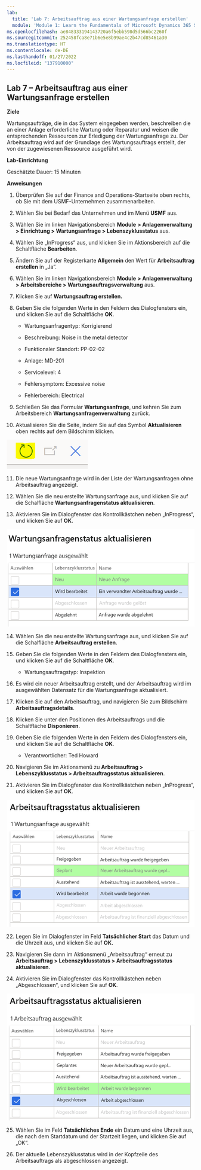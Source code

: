 ```yaml
---
lab:
  title: 'Lab 7: Arbeitsauftrag aus einer Wartungsanfrage erstellen'
  module: 'Module 1: Learn the Fundamentals of Microsoft Dynamics 365 Supply Chain Management'
ms.openlocfilehash: ae848333194143720a6f5ebb598d5d566bc2260f
ms.sourcegitcommit: 252458fca8e71b6e5e8b99ae4c2b47cd85461a30
ms.translationtype: HT
ms.contentlocale: de-DE
ms.lasthandoff: 01/27/2022
ms.locfileid: "137910000"
---
```

## <a name="lab-7---create-a-maintenance-work-order"></a>Lab 7 – Arbeitsauftrag aus einer Wartungsanfrage erstellen

**Ziele**

Wartungsaufträge, die in das System eingegeben werden, beschreiben die an einer Anlage erforderliche Wartung oder Reparatur und weisen die entsprechenden Ressourcen zur Erledigung der Wartungsanfrage zu. Der Arbeitsauftrag wird auf der Grundlage des Wartungsauftrags erstellt, der von der zugewiesenen Ressource ausgeführt wird.

**Lab-Einrichtung**

Geschätzte Dauer: 15 Minuten

**Anweisungen**

1. Überprüfen Sie auf der Finance and Operations-Startseite oben rechts, ob Sie mit dem USMF-Unternehmen zusammenarbeiten.

2. Wählen Sie bei Bedarf das Unternehmen und im Menü **USMF** aus.

3. Wählen Sie im linken Navigationsbereich **Module** **&gt; Anlagenverwaltung &gt; Einrichtung &gt; Wartungsanfrage &gt; Lebenszyklusstatus** aus.

4. Wählen Sie „InProgress“ aus, und klicken Sie im Aktionsbereich auf die Schaltfläche **Bearbeiten**.

5. Ändern Sie auf der Registerkarte **Allgemein** den Wert für **Arbeitsauftrag erstellen** in „Ja“.

6. Wählen Sie im linken Navigationsbereich **Module** **&gt; Anlagenverwaltung &gt; Arbeitsbereiche &gt; Wartungsauftragsverwaltung** aus.

7. Klicken Sie auf **Wartungsauftrag erstellen.**

8. Geben Sie die folgenden Werte in den Feldern des Dialogfensters ein, und klicken Sie auf die Schaltfläche **OK**.

    - Wartungsanfragentyp: Korrigierend

    - Beschreibung: Noise in the metal detector

    - Funktionaler Standort: PP-02-02

    - Anlage: MD-201

    - Servicelevel: 4

    - Fehlersymptom: Excessive noise

    - Fehlerbereich: Electrical 

9. Schließen Sie das Formular **Wartungsanfrage**, und kehren Sie zum Arbeitsbereich **Wartungsanfragenverwaltung** zurück.

10. Aktualisieren Sie die Seite, indem Sie auf das Symbol **Aktualisieren** oben rechts auf dem Bildschirm klicken.

![Screenshot des Symbols „Aktualisieren“](./media/lab-create-a-maintenance-request-01.png)

11. Die neue Wartungsanfrage wird in der Liste der Wartungsanfragen ohne Arbeitsauftrag angezeigt.

12. Wählen Sie die neu erstellte Wartungsanfrage aus, und klicken Sie auf die Schalfläche **Wartungsanfragenstatus aktualisieren**. 

13. Aktivieren Sie im Dialogfenster das Kontrollkästchen neben „InProgress“, und klicken Sie auf **OK**.

![Screenshot der auszuwählenden Position](./media/lab-create-a-maintenance-request-02.png) 


14. Wählen Sie die neu erstellte Wartungsanfrage aus, und klicken Sie auf die Schalfläche **Arbeitsauftrag erstellen**. 

15. Geben Sie die folgenden Werte in den Feldern des Dialogfensters ein, und klicken Sie auf die Schaltfläche **OK**.

    - Wartungsauftragstyp: Inspektion

16. Es wird ein neuer Arbeitsauftrag erstellt, und der Arbeitsauftrag wird im ausgewählten Datensatz für die Wartungsanfrage aktualisiert.

17. Klicken Sie auf den Arbeitsauftrag, und navigieren Sie zum Bildschirm **Arbeitsauftragsdetails**.

18. Klicken Sie unter den Positionen des Arbeitsauftrags und die Schaltfläche **Disponieren**.

19. Geben Sie die folgenden Werte in den Feldern des Dialogfensters ein, und klicken Sie auf die Schaltfläche **OK**.

    - Verantwortlicher: Ted Howard

20. Navigieren Sie im Aktionsmenü zu **Arbeitsauftrag &gt; Lebenszyklusstatus &gt; Arbeitsauftragsstatus aktualisieren**.

21. Aktivieren Sie im Dialogfenster das Kontrollkästchen neben „InProgress“, und klicken Sie auf **OK**.

![Screenshot der auszuwählenden Position](./media/lab-create-a-maintenance-request-03.png)

22. Legen Sie im Dialogfenster im Feld **Tatsächlicher Start** das Datum und die Uhrzeit aus, und klicken Sie auf **OK.**

23. Navigieren Sie dann im Aktionsmenü „Arbeitsauftrag“ erneut zu **Arbeitsauftrag &gt; Lebenszyklusstatus &gt; Arbeitsauftragsstatus aktualisieren**.

24. Aktivieren Sie im Dialogfenster das Kontrollkästchen neben „Abgeschlossen“, und klicken Sie auf **OK**.

![Screenshot der auszuwählenden Position](./media/lab-create-a-maintenance-request-04.png)

25. Wählen Sie im Feld **Tatsächliches Ende** ein Datum und eine Uhrzeit aus, die nach dem Startdatum und der Startzeit liegen, und klicken Sie auf „OK“.

26. Der aktuelle Lebenszyklusstatus wird in der Kopfzeile des Arbeitsauftrags als abgeschlossen angezeigt.
